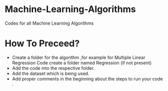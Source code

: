# Machine-Learning-Algorithms
Codes for all Machine Learning Algorithms

# How To Preceed?
- Create a folder for the algorithm ,for example for Multiple Linear Regression Code create a folder named Regression (if not present)
- Add the code into the respective folder.
- Add the dataset which is being used.
- Add proper comments in the beginning about the steps to run your code .
